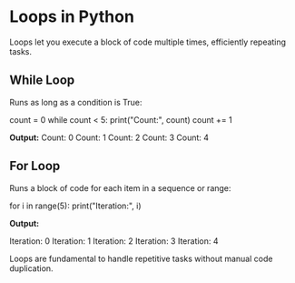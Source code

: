 # Loops in Python

Loops let you execute a block of code multiple times, efficiently repeating tasks.

## While Loop

Runs as long as a condition is True:

count = 0
while count < 5:
print("Count:", count)
count += 1

**Output:**
Count: 0
Count: 1
Count: 2
Count: 3
Count: 4

## For Loop

Runs a block of code for each item in a sequence or range:

for i in range(5):
print("Iteration:", i)

**Output:**

Iteration: 0
Iteration: 1
Iteration: 2
Iteration: 3
Iteration: 4

Loops are fundamental to handle repetitive tasks without manual code duplication.
